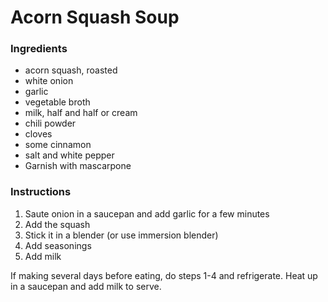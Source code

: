 # Acorn Squash Soup

### Ingredients
* acorn squash, roasted
* white onion
* garlic
* vegetable broth
* milk, half and half or cream
* chili powder
* cloves
* some cinnamon
* salt and white pepper
* Garnish with mascarpone

### Instructions
1. Saute onion in a saucepan and add garlic for a few minutes
2. Add the squash
3. Stick it in a blender (or use immersion blender)
4. Add seasonings
5. Add milk

If making several days before eating, do steps 1-4 and refrigerate. Heat up in a saucepan and add milk to serve.
